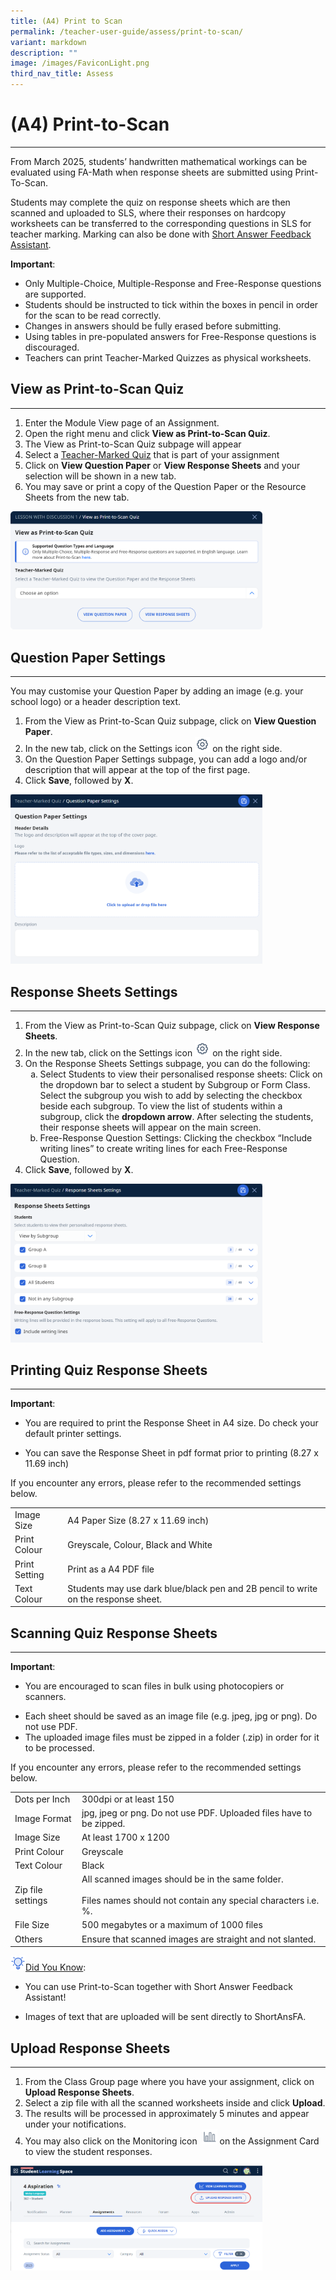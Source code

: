 ```yaml
---
title: (A4) Print to Scan
permalink: /teacher-user-guide/assess/print-to-scan/
variant: markdown
description: ""
image: /images/FaviconLight.png
third_nav_title: Assess
---
```

<h1>(A4) Print-to-Scan</h1><hr>
<p>From March 2025, students’ handwritten mathematical workings can be evaluated using FA-Math when response sheets are submitted using Print-To-Scan.</p>
<p>Students may complete the quiz on response sheets which are then scanned and uploaded to SLS, where their responses on hardcopy worksheets can be transferred to the corresponding questions in SLS for teacher marking. Marking can also be done with <a target="_blank" href="/teacher-user-guide/assess/add-short-answer-feedback-assistant/"> Short Answer Feedback Assistant</a>.</p>
<p><b>Important</b>: </p><ul>
<li>Only Multiple-Choice, Multiple-Response and Free-Response questions are supported.</li>
<li>Students should be instructed to tick within the boxes in pencil in order for the scan to be read correctly.</li>
<li>Changes in answers should be fully erased before submitting.</li>
<li>Using tables in pre-populated answers for Free-Response questions is discouraged.</li>
	<li>Teachers can print Teacher-Marked Quizzes as physical worksheets.</li>
</ul>
<p></p>
<h2>View as Print-to-Scan Quiz</h2>
<hr>
<ol>
<li>Enter the Module View page of an Assignment.</li>
<li>Open the right menu and click <strong>View as Print-to-Scan Quiz</strong>.</li>
<li>The View as Print-to-Scan Quiz subpage will appear</li>
<li>Select a <a target="_blank" href="/teacher-user-guide/assess/mark-teacher-marked-quizzes/">Teacher-Marked Quiz</a> that is part of your assignment</li>
<li>Click on <strong>View Question Paper</strong> or <strong>View Response Sheets</strong> and your selection will be shown in a new tab.</li>
<li>You may save or print a copy of the Question Paper or the Resource Sheets from the new tab.</li>
</ol>
<img alt="Print-to-Scan" style="width: 80%;" src="/images/2Teacher/AS_Printtoscan.png">
<h2>Question Paper Settings</h2>
<hr>
<p>You may customise your Question Paper by adding an image (e.g. your school logo) or a header description text.</p>
<ol>
<li>From the View as Print-to-Scan Quiz subpage, click on <strong>View Question Paper</strong>.</li>
<li>In the new tab, click on the Settings icon <img style="width:1.5rem; display: inline;" src="/images/Icons/Settings24.svg"> on the right side.</li>
<li>On the Question Paper Settings subpage, you can add a logo and/or description that will appear at the top of the first page.</li>
<li>Click <strong>Save</strong>, followed by <strong>X</strong>.</li>
</ol>
<img alt="Print-to-Scan" style="width: 80%;" src="/images/2Teacher/AS_Printtoscan2.png">
<h2>Response Sheets Settings</h2>
<hr>
<ol>
<li>From the View as Print-to-Scan Quiz subpage, click on <strong>View Response Sheets</strong>.</li>
<li>In the new tab, click on the Settings icon <img style="width:1.5rem; display: inline;" src="/images/Icons/Settings24.svg"> on the right side.</li>
<li>On the Response Sheets Settings subpage, you can do the following:<ol style="list-style-type: lower-alpha"><li>Select Students to view their personalised response sheets: Click on the dropdown bar to select a student by Subgroup or Form Class. Select the subgroup you wish to add by selecting the checkbox beside each subgroup. To view the list of students within a subgroup, click the <strong>dropdown arrow</strong>. After selecting the students, their response sheets will appear on the main screen.</li>
<li>Free-Response Question Settings: Clicking the checkbox “Include writing lines” to create writing lines for each Free-Response Question.</li>
</ol>
</li>
<li>Click <strong>Save</strong>, followed by <strong>X</strong>.</li>
</ol>
<img alt="Print-to-Scan" style="width: 80%;" src="/images/2Teacher/AS_Printtoscan3.png">
<h2>Printing Quiz Response Sheets</h2>
<hr>
<p><b>Important</b>: </p>
<ul><li>
	<p>You are required to print the Response Sheet in A4 size. Do check your default printer settings.</p></li>
	<li>You can save the Response Sheet in pdf format prior to printing (8.27 x 11.69 inch)</li></ul>
<p>If you encounter any errors, please refer to the recommended settings below.</p>
<table>
<tbody>
<tr>
<td>Image Size</td>
<td>A4 Paper Size (8.27 x 11.69 inch)</td>
</tr>
<tr>
<td>Print Colour</td>
<td>Greyscale, Colour, Black and White</td>
</tr>
<tr>
<td>Print Setting</td>
<td>Print as a A4 PDF file</td>
</tr>
<tr>
<td>Text Colour</td>
<td>Students may use dark blue/black pen and 2B pencil to write on the response sheet.</td>
</tr>
</tbody>
</table>
<h2>Scanning Quiz Response Sheets</h2>
<hr>
<p><b>Important</b>: </p>
<ul><li>
	<p>You are encouraged to scan files in bulk using photocopiers or scanners.</p></li>
	<li>Each sheet should be saved as an image file (e.g. jpeg, jpg or png). Do not use PDF. </li>
	<li>The uploaded image files must be zipped in a folder (.zip) in order for it to be processed.</li></ul>
<p>If you encounter any errors, please refer to the recommended settings below.</p>
<table>
<tbody>
<tr><td>Dots per Inch</td>
<td>300dpi or at least 150</td>
</tr><tr>
<td>Image Format</td>
<td>jpg, jpeg or png. Do not use PDF. Uploaded files have to be zipped.</td>
</tr>
<tr>
<td>Image Size</td>
<td>At least 1700 x 1200</td>
</tr>
<tr>
<td>Print Colour</td>
<td>Greyscale</td>
</tr>
<tr>
<td>Text Colour</td>
<td>Black</td>
</tr>
<tr>
<td>Zip file settings</td>
<td>All scanned images should be in the same folder.<br><br>Files names should not contain any special characters i.e. %.</td>
</tr>
<tr>
<td>File Size</td>
<td>500 megabytes or a maximum of 1000 files</td>
</tr>
<tr>
<td>Others</td>
<td>Ensure that scanned images are straight and not slanted.</td>
</tr>
</tbody>
</table>
<u><img style="width:1.5rem; display: inline;" src="/images/Icons/Bulb32.svg">Did You Know</u>:
<ul><li>
	<p>You can use Print-to-Scan together with Short Answer Feedback Assistant!</p></li>
	<li>Images of text that are uploaded will be sent directly to ShortAnsFA. </li></ul>
<h2>Upload Response Sheets</h2>
<hr>
<ol>
<li>From the Class Group page where you have your assignment, click on <strong>Upload Response Sheets</strong>.</li>
<li>Select a zip file with all the scanned worksheets inside and click <strong>Upload</strong>.</li>
<li>The results will be processed in approximately 5 minutes and appear under your notifications.</li>
<li>You may also click on the Monitoring icon&nbsp; <img style="width:1.5rem; display: inline;" src="/images/Icons/Monitor.svg"> on the Assignment Card to view the student responses.</li>
</ol>
<img alt="Print-to-Scan" style="width: 80%;" src="/images/2Teacher/AS_Printtoscan4.png">